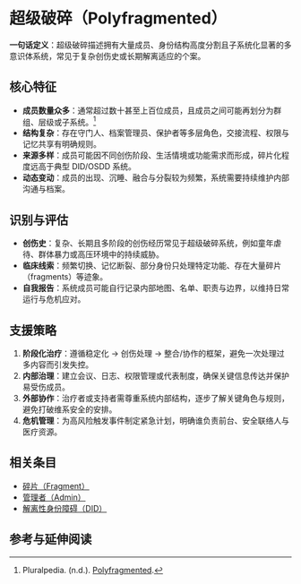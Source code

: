 # 超级破碎（Polyfragmented）

**一句话定义**：超级破碎描述拥有大量成员、身份结构高度分割且子系统化显著的多意识体系统，常见于复杂创伤史或长期解离适应的个案。

## 核心特征

- **成员数量众多**：通常超过数十甚至上百位成员，且成员之间可能再划分为群组、层级或子系统。[^polyfragmented-pluralpedia]
- **结构复杂**：存在守门人、档案管理员、保护者等多层角色，交接流程、权限与记忆共享有明确规则。
- **来源多样**：成员可能因不同创伤阶段、生活情境或功能需求而形成，碎片化程度远高于典型 DID/OSDD 系统。
- **动态变动**：成员的出现、沉睡、融合与分裂较为频繁，系统需要持续维护内部沟通与档案。

## 识别与评估

- **创伤史**：复杂、长期且多阶段的创伤经历常见于超级破碎系统，例如童年虐待、群体暴力或高压环境中的持续威胁。
- **临床线索**：频繁切换、记忆断裂、部分身份只处理特定功能、存在大量碎片（fragments）等迹象。
- **自我报告**：系统成员可能自行记录内部地图、名单、职责与边界，以维持日常运行与危机应对。

## 支援策略

1. **阶段化治疗**：遵循稳定化 → 创伤处理 → 整合/协作的框架，避免一次处理过多内容而引发失控。
2. **内部治理**：建立会议、日志、权限管理或代表制度，确保关键信息传达并保护易受伤成员。
3. **外部协作**：治疗者或支持者需尊重系统内部结构，逐步了解关键角色与规则，避免打破维系安全的安排。
4. **危机管理**：为高风险触发事件制定紧急计划，明确谁负责前台、安全联络人与医疗资源。

## 相关条目

- [碎片（Fragment）](碎片.md)
- [管理者（Admin）](管理者.md)
- [解离性身份障碍（DID）](../诊断与临床/解离性身份障碍.md)

## 参考与延伸阅读

[^polyfragmented-pluralpedia]: Pluralpedia. (n.d.). [Polyfragmented](https://pluralpedia.org/w/Polyfragmented).
